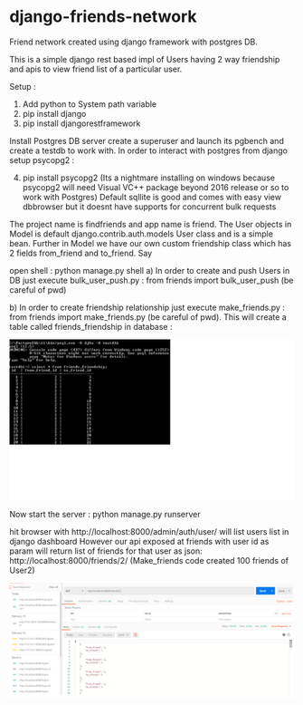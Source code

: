 # django-friends-network
Friend network created using django framework with postgres DB. 

This is a simple django rest based impl of Users having 2 way friendship and apis to view friend list of a particular user.

Setup :
1) Add python to System path variable
2) pip install django
3) pip install djangorestframework

Install Postgres DB server create a superuser and launch its pgbench and create a testdb to work with.
In order to interact with postgres from django setup psycopg2 :

4) pip install psycopg2
(Its a nightmare installing on windows because psycopg2 will need Visual VC++ package beyond 2016 release or so to work with Postgres)
Default sqllite is good and comes with easy view dbbrowser but it doesnt have supports for concurrent bulk requests

The project name is findfriends and app name is friend.
The User objects in Model is default django.contrib.auth.models User class and is a simple bean. Further in Model we have our own custom friendship class which has 2 fields from_friend and to_friend. Say

open shell : python manage.py shell
a) In order to create and push Users in DB just execute bulk_user_push.py :
    from friends import bulk_user_push (be careful of pwd)
 
b) In order to create friendship relationship just execute make_friends.py :
    from friends import make_friends.py (be careful of pwd). This will create a table called friends_friendship in database :

![alt text](https://github.com/deeprajjha1/media/blob/master/friendshipTable.png)   

Now start the server : 
python manage.py runserver

hit browser with http://localhost:8000/admin/auth/user/ will list users list in django dashboard
However our api exposed at friends with user id as param will return list of friends for that user as json:
http://localhost:8000/friends/2/ (Make_friends code created 100 friends of User2)

![alt text](https://github.com/deeprajjha1/media/blob/master/friends_user2.png)

